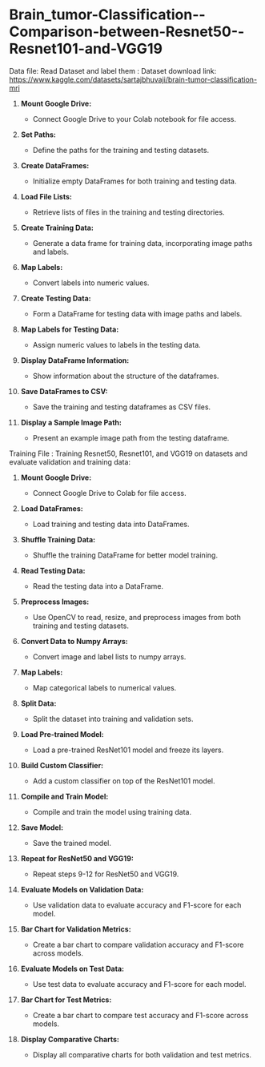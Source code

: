 # Brain_tumor-Classification--Comparison-between-Resnet50--Resnet101-and-VGG19
Data file: Read Dataset and label them :
Dataset download link: https://www.kaggle.com/datasets/sartajbhuvaji/brain-tumor-classification-mri

1. **Mount Google Drive:**
   - Connect Google Drive to your Colab notebook for file access.

2. **Set Paths:**
   - Define the paths for the training and testing datasets.

3. **Create DataFrames:**
   - Initialize empty DataFrames for both training and testing data.

4. **Load File Lists:**
   - Retrieve lists of files in the training and testing directories.

5. **Create Training Data:**
   - Generate a data frame for training data, incorporating image paths and labels.

6. **Map Labels:**
   - Convert labels into numeric values.

7. **Create Testing Data:**
   - Form a DataFrame for testing data with image paths and labels.

8. **Map Labels for Testing Data:**
   - Assign numeric values to labels in the testing data.

9. **Display DataFrame Information:**
   - Show information about the structure of the dataframes.

10. **Save DataFrames to CSV:**
    - Save the training and testing dataframes as CSV files.

11. **Display a Sample Image Path:**
    - Present an example image path from the testing dataframe.
   
Training File : Training Resnet50, Resnet101, and VGG19 on datasets and evaluate validation and training data:
1. **Mount Google Drive:**
   - Connect Google Drive to Colab for file access.

2. **Load DataFrames:**
   - Load training and testing data into DataFrames.

3. **Shuffle Training Data:**
   - Shuffle the training DataFrame for better model training.

4. **Read Testing Data:**
   - Read the testing data into a DataFrame.

5. **Preprocess Images:**
   - Use OpenCV to read, resize, and preprocess images from both training and testing datasets.

6. **Convert Data to Numpy Arrays:**
   - Convert image and label lists to numpy arrays.

7. **Map Labels:**
   - Map categorical labels to numerical values.

8. **Split Data:**
   - Split the dataset into training and validation sets.

9. **Load Pre-trained Model:**
   - Load a pre-trained ResNet101 model and freeze its layers.

10. **Build Custom Classifier:**
    - Add a custom classifier on top of the ResNet101 model.

11. **Compile and Train Model:**
    - Compile and train the model using training data.

12. **Save Model:**
    - Save the trained model.

13. **Repeat for ResNet50 and VGG19:**
    - Repeat steps 9-12 for ResNet50 and VGG19.

14. **Evaluate Models on Validation Data:**
    - Use validation data to evaluate accuracy and F1-score for each model.

15. **Bar Chart for Validation Metrics:**
    - Create a bar chart to compare validation accuracy and F1-score across models.

16. **Evaluate Models on Test Data:**
    - Use test data to evaluate accuracy and F1-score for each model.

17. **Bar Chart for Test Metrics:**
    - Create a bar chart to compare test accuracy and F1-score across models.

18. **Display Comparative Charts:**
    - Display all comparative charts for both validation and test metrics.

